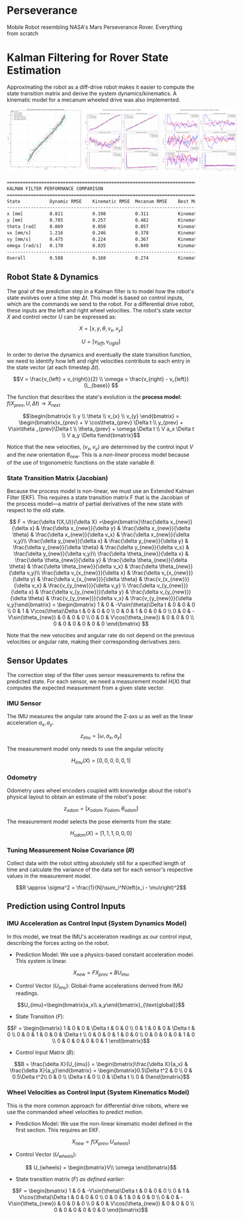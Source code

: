 # Perseverance
Mobile Robot resembling NASA's Mars Perseverance Rover. Everything from scratch

# Kalman Filtering for Rover State Estimation
Approximating the robot as a diff-drive robot makes it easier to compute the state transition matrix and derive the system dynamics/kinematics. A kinematic model for a mecanum wheeled drive was also implemented.

<div style="display: flex; justify-content: space-between; align-items: flex-start; gap: 8px;">
  <img src="plots/robot_trajectory_comparison.png" alt="Robot Trajectory Comparison" style="width: 100%; min-width: 200px;">
  <img src="plots/kalman_filter_states_comparison.png" alt="Kalman Filter States Comparison" style="width: 49%; min-width: 200px;">
  <img src="plots/kalman_filter_errors_comparison.png" alt="Kalman Filter Errors Comparison" style="width: 49%; min-width: 200px;">
</div>

```txt
===========================================================================
KALMAN FILTER PERFORMANCE COMPARISON
===========================================================================
State           Dynamic RMSE    Kinematic RMSE  Mecanum RMSE    Best Model
---------------------------------------------------------------------------
x [mm]          0.811           0.198           0.311           Kinematic
y [mm]          0.785           0.257           0.482           Kinematic
theta [rad]     0.069           0.050           0.057           Kinematic
vx [mm/s]       1.216           0.246           0.378           Kinematic
vy [mm/s]       0.475           0.224           0.367           Kinematic
omega [rad/s]   0.170           0.035           0.049           Kinematic
---------------------------------------------------------------------------
Overall         0.588           0.168           0.274           Kinematic
```

## Robot State & Dynamics
The goal of the prediction step in a Kalman filter is to model how the robot's state evolves over a time step $\Delta t$. This model is based on control inputs, which are the commands we send to the robot. For a differential drive robot, these inputs are the left and right wheel velocities. The robot's state vector $X$ and control vector $U$ can be expressed as:

$$X = \left[x, y, \theta, v_x, v_y\right]$$

$$U = \left[v_{left}, v_{right}\right]$$

In order to derive the dynamics and eventually the state transition function, we need to identify how left and right velocities contribute to each entry in the state vector (at each timestep $\Delta t$).

$$V = \frac{v_{left} + v_{right}}{2} \\ \omega = \frac{v_{right} - v_{left}}{L_{base}} $$

The function that describes the state's evolution is the **process model:** $f\left(X_{prev}, U, \Delta t\right) \to X_{next}$

$$\begin{bmatrix}x \\ y \\ \theta \\ v_{x} \\ v_{y} \end{bmatrix} = \begin{bmatrix}x_{prev} + V \cos\theta_{prev} \Delta t \\ y_{prev} + V\sin\theta _{prev}\Delta t \\ \theta_{prev} + \omega \Delta t \\ V a_x \Delta t \\ V a_y \Delta t\end{bmatrix}$$

Notice that the new velocities, $(v_x, v_y)$ are determined by the control input $V$ and the *new* orientation $\theta_{new}$. This is a *non-linear* process model because of the use of trigonometric functions on the state variable $\theta$.

### State Transition Matrix (Jacobian)
Because the process model is non-linear, we must use an Extended Kalman Filter (EKF). This requires a state transition matrix F that is the Jacobian of the process model—a matrix of partial derivatives of the new state with respect to the old state.

$$
F = \frac{\delta f(X,U)}{\delta X} =\begin{bmatrix}\frac{\delta x_{new}}{\delta x} & \frac{\delta x_{new}}{\delta y} & \frac{\delta x_{new}}{\delta \theta} & \frac{\delta x_{new}}{\delta v_x} & \frac{\delta x_{new}}{\delta v_y}\\ \frac{\delta y_{new}}{\delta x} & \frac{\delta y_{new}}{\delta y} & \frac{\delta y_{new}}{\delta \theta} & \frac{\delta y_{new}}{\delta v_x} & \frac{\delta y_{new}}{\delta v_y}\\ \frac{\delta \theta_{new}}{\delta x} & \frac{\delta \theta_{new}}{\delta y} & \frac{\delta \theta_{new}}{\delta \theta} & \frac{\delta \theta_{new}}{\delta v_x} & \frac{\delta \theta_{new}}{\delta v_y}\\ \frac{\delta v_{x_{new}}}{\delta x} & \frac{\delta v_{x_{new}}}{\delta y} & \frac{\delta v_{x_{new}}}{\delta \theta} & \frac{v_{x_{new}}}{\delta v_x} & \frac{v_{y_{new}}}{\delta v_y} \\ \frac{\delta v_{y_{new}}}{\delta x} & \frac{\delta v_{y_{new}}}{\delta y} & \frac{\delta v_{y_{new}}}{\delta \theta} & \frac{v_{y_{new}}}{\delta v_x} & \frac{v_{y_{new}}}{\delta v_y}\end{bmatrix} = \begin{bmatrix} 1 & 0 & -V\sin(\theta)\Delta t & 0 & 0 & 0 \\ 0 & 1 & V\cos(\theta)\Delta t & 0 & 0 & 0 \\ 0 & 0 & 1 & 0 & 0 & 0 \\ 0 & 0 & -V\sin(\theta_{new}) & 0 & 0 & 0 \\ 0 & 0 & V\cos(\theta_{new}) & 0 & 0 & 0 \\ 0 & 0 & 0 & 0 & 0 & 0 \end{bmatrix}
$$

Note that the new velocities and angular rate do not depend on the previous velocities or angular rate, making their corresponding derivatives zero.

## Sensor Updates
The correction step of the filter uses sensor measurements to refine the predicted state. For each sensor, we need a measurement model $H(X)$ that computes the expected measurement from a given state vector.

### IMU Sensor
The IMU measures the angular rate around the Z-axs $\omega$ as well as the linear acceleration $a_x, a_y$.

$$z_{imu} = \left[\omega, a_x, a_y\right]$$

The measurement model only needs to use the angular velocity

$$H_{imu}(X) = \left[0, 0, 0, 0, 0, 1\right]$$

### Odometry
Odometry uses wheel encoders coupled with knowledge about the robot's physical layout to obtain an estimate of the robot's pose:

$$z_{odom} = \left[x_{odom}, y_{odom}, \theta_{odom}\right]$$

The measurement model selects the pose elements from the state:

$$H_{odom}(X) = \left[1, 1, 1, 0, 0, 0\right]$$

### Tuning Measurement Noise Covariance $(R)$
Collect data with the robot sitting absolutely still for a specified length of time and calculate the variance of the data set for each sensor's respective values in the measurement model.

$$R \approx \sigma^2 = \frac{1}{N}\sum_i^N\left(x_i - \mu\right)^2$$

## Prediction using Control Inputs

### IMU Acceleration as Control Input (System Dynamics Model)
In this model, we treat the IMU's acceleration readings as our control input, describing the forces acting on the robot.

- Prediction Model: We use a physics-based constant acceleration model. This system is linear.

$$X_{new}​=F X_{prev}​+B U_{imu​}$$

- Control Vector ($U_{imu​}$): Global-frame accelerations derived from IMU readings.

$$U_{imu​}=\begin{bmatrix}a_x\\ a_y\end{bmatrix}_{\text{global​}}$$

- State Transition ($F$):

$$F = \begin{bmatrix} 1 & 0 & 0 & \Delta t & 0 & 0 \\ 0 & 1 & 0 & 0 & \Delta t & 0 \\ 0 & 0 & 1 & 0 & 0 & \Delta t \\ 0 & 0 & 0 & 1 & 0 & 0 \\ 0 & 0 & 0 & 0 & 1 & 0 \\ 0 & 0 & 0 & 0 & 0 & 1 \end{bmatrix}$$

- Control Input Matrix ($B$):

$$B = \frac{\delta X}{U_{imu}} = \begin{bmatrix}\frac{\delta X}{a_x} & \frac{\delta X}{a_y}\end{bmatrix} = \begin{bmatrix}0.5\Delta t^2 & 0 \\ 0 & 0.5\Delta t^2\\ 0 & 0 \\ \Delta t & 0 \\ 0 & \Delta t \\ 0 & 0\end{bmatrix}$$

### Wheel Velocities as Control Input (System Kinematics Model)
This is the more common approach for differential drive robots, where we use the commanded wheel velocities to predict motion.

- Prediction Model: We use the non-linear kinematic model defined in the first section. This requires an EKF.

$$X_{new} = f(X_{prev}, U_{wheels})$$

- Control Vector ($U_{wheels}$):

$$ U_{wheels} = \begin{bmatrix}V\\ \omega \end{bmatrix}$$

- State transition matrix ($F$) *as defined earlier*:

$$F = \begin{bmatrix} 1 & 0 & -V\sin(\theta)\Delta t & 0 & 0 & 0 \\ 0 & 1 & V\cos(\theta)\Delta t & 0 & 0 & 0 \\ 0 & 0 & 1 & 0 & 0 & 0 \\ 0 & 0 & -V\sin(\theta_{new}) & 0 & 0 & 0 \\ 0 & 0 & V\cos(\theta_{new}) & 0 & 0 & 0 \\ 0 & 0 & 0 & 0 & 0 & 0 \end{bmatrix}$$
